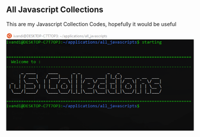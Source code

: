 ## All Javascript Collections

This are my Javascript Collection Codes, hopefully it would be useful

![Dashboard](assets/images/cli_prev.png "This is the results of DKATALIS CLI APP's captured")
